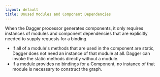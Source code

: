 ```yaml
---
layout: default
title: Unused Modules and Component Dependencies
---
```


When the Dagger processor generates components, it only requires instances of
modules and component dependencies that are explicitly needed to supply requests
for a binding.

*   If all of a module's methods that are used in the component are static,
    Dagger does not need an instance of that module at all. Dagger can invoke
    the static methods directly without a module.
*   If a module provides no bindings for a Component, no instance of that module
    is necessary to construct the graph.

